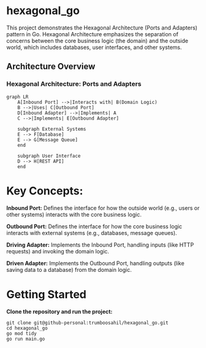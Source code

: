 # hexagonal_go

This project demonstrates the Hexagonal Architecture (Ports and Adapters) pattern in Go. Hexagonal Architecture emphasizes the separation of concerns between the core business logic (the domain) and the outside world, which includes databases, user interfaces, and other systems.

## Architecture Overview

### Hexagonal Architecture: Ports and Adapters

```mermaid
graph LR
    A[Inbound Port] -->|Interacts with| B(Domain Logic)
    B -->|Uses| C[Outbound Port]
    D[Inbound Adapter] -->|Implements| A
    C -->|Implements| E[Outbound Adapter]

    subgraph External Systems
    E --> F[Database]
    E --> G[Message Queue]
    end

    subgraph User Interface
    D --> H[REST API]
    end
```

# Key Concepts:

**Inbound Port:** Defines the interface for how the outside world (e.g., users or other systems) interacts with the core business logic.

**Outbound Port:** Defines the interface for how the core business logic interacts with external systems (e.g., databases, message queues).

**Driving Adapter:** Implements the Inbound Port, handling inputs (like HTTP requests) and invoking the domain logic.

**Driven Adapter:** Implements the Outbound Port, handling outputs (like saving data to a database) from the domain logic.

# Getting Started

**Clone the repository and run the project:**

```
git clone git@github-personal:trumboosahil/hexagonal_go.git
cd hexagonal_go
go mod tidy
go run main.go

```
